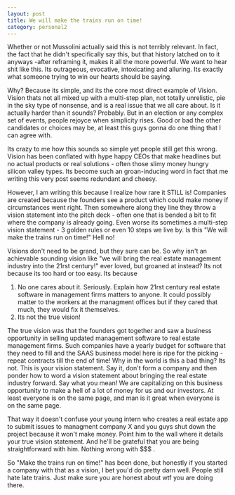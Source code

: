 ```yaml
---
layout: post
title: We will make the trains run on time!
category: personal2
---
```


Whether or not Mussolini actually said this is not terribly relevant. In fact, the fact that he didn't specifically say this, but that history latched on to it anyways -after reframing it, makes it all the more powerful. We want to hear shit like this. Its outrageous, evocative, intoxicating and alluring. Its exactly what someone trying to win our hearts should be saying. 

Why? Because its simple, and its the core most direct example of Vision. Vision thats not all mixed up with a multi-step plan, not totally unrelistic, pie in the sky type of nonsense, and is a real issue that we all care about. Is it actually harder than it sounds? Probably. But in an election or any complex set of events, people rejoyce when simplicity rises. Good or bad the other candidates or choices may be, at least this guys gonna do one thing that I can agree with. 

Its crazy to me how this sounds so simple yet people still get this wrong. Vision has been conflated with hype happy CEOs that make headlines but no actual products or real solutions - often those slimy money hungry silicon valley types. Its become such an groan-inducing word in fact that me writing this very post seems redundant and cheesy. 

However, I am writing this because I realize how rare it STILL is! Companies are created because the founders see a product which could make money if circumstances went right. Then somewhere along they line they throw a vision statement into the pitch deck - often one that is bended a bit to fit where the company is already going. Even worse its sometimes a multi-step vision statement - 3 golden rules or even 10 steps we live by. Is this "We will make the trains run on time!" Hell no! 

Visions don't need to be grand, but they sure can be. So why isn't an achievable sounding vision like "we will bring the real estate management industry into the 21rst century!" ever loved, but groaned at instead? Its not because its too hard or too easy. Its because 


1. No one cares about it. Seriously. Explain how 21rst century real estate software in management firms matters to anyone. It could possibly matter to the workers at the managment offices but if they cared that much, they would fix it themselves. 
2. Its not the true vision!



The true vision was that the founders got together and saw a business opportunity in selling updated management software to real estate management firms. Such companies have a yearly budget for software that they need to fill and the SAAS business model here is ripe for the picking - repeat contracts till the end of time! Why in the world is this a bad thing? Its not. This is your vision statement. Say it, don't form a company and then ponder how to word a vision statement about bringing the real estate industry forward. Say what you mean! We are capitalizing on this business opportunity to make a hell of a lot of money for us and our investors. At least everyone is on the same page, and man is it great when everyone is on the same page. 

That way it doesn't confuse your young intern who creates a real estate app to submit issues to managment company X and you guys shut down the project because it won't make money. Point him to the wall where it details your true vision statement. And he'll be grateful that you are being straightforward with him. Nothing wrong with $$$ .

So "Make the trains run on time!" has been done, but honestly if you started a company with that as a vision, I bet you'd do pretty darn well. People still hate late trains. Just make sure you are honest about wtf you are doing there.  

